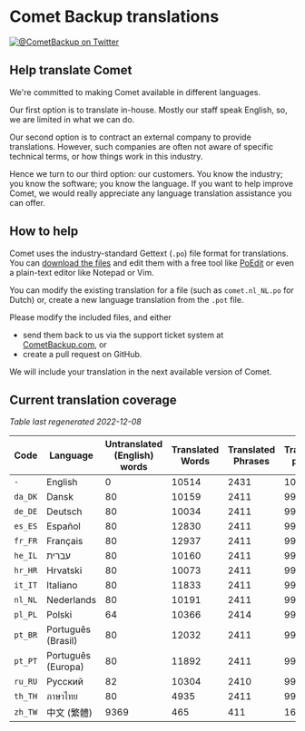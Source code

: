# Comet Backup translations

[![@CometBackup on Twitter](https://img.shields.io/badge/twitter-%40CometBackup-blue.svg?style=flat)](https://twitter.com/CometBackup)

## Help translate Comet

We're committed to making Comet available in different languages.

Our first option is to translate in-house. Mostly our staff speak English, so, we are limited in what we can do.

Our second option is to contract an external company to provide translations. However, such companies are often not aware of specific technical terms, or how things work in this industry.

Hence we turn to our third option: our customers. You know the industry; you know the software; you know the language. If you want to help improve Comet, we would really appreciate any language translation assistance you can offer.

## How to help

Comet uses the industry-standard Gettext (`.po`) file format for translations. You can [download the files](https://github.com/CometBackup/translations/archive/master.zip) and edit them with a free tool like [PoEdit](https://poedit.net/) or even a plain-text editor like Notepad or Vim.

You can modify the existing translation for a file (such as `comet.nl_NL.po` for Dutch) or, create a new language translation from the `.pot` file.

Please modify the included files, and either 
- send them back to us via the support ticket system at [CometBackup.com](https://cometbackup.com/), or
- create a pull request on GitHub.

We will include your translation in the next available version of Comet.

## Current translation coverage

*Table last regenerated 2022-12-08*

|Code    |Language              |Untranslated (English) words |Translated Words |Translated Phrases |Translation percent
|--------|----------------------|-----------------------------|-----------------|-------------------|--------------------
|`-`     |English               |0                            |10514            |2431               |  100.00
|`da_DK` |Dansk‬                |80                           |10159            |2411               |   99.18
|`de_DE` |Deutsch               |80                           |10034            |2411               |   99.18
|`es_ES` |Español               |80                           |12830            |2411               |   99.18
|`fr_FR` |Français              |80                           |12937            |2411               |   99.18
|`he_IL` |עברית‬                 |80                           |10160            |2411               |   99.18
|`hr_HR` |Hrvatski              |80                           |10073            |2411               |   99.18
|`it_IT` |Italiano              |80                           |11833            |2411               |   99.18
|`nl_NL` |Nederlands            |80                           |10191            |2411               |   99.18
|`pl_PL` |Polski                |64                           |10366            |2414               |   99.30
|`pt_BR` |Português (Brasil)    |80                           |12032            |2411               |   99.18
|`pt_PT` |Português (Europa)    |80                           |11892            |2411               |   99.18
|`ru_RU` |Русский               |82                           |10304            |2410               |   99.14
|`th_TH` |ภาษาไทย‬              |80                           |4935             |2411               |   99.18
|`zh_TW` |中文 (繁體)               |9369                         |465              |411                |   16.91
